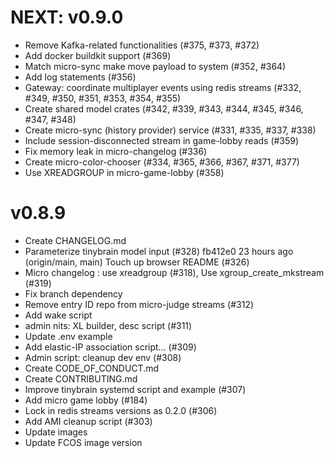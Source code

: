 # NEXT: v0.9.0

- Remove Kafka-related functionalities (#375, #373, #372)
- Add docker buildkit support (#369)
- Match micro-sync make move payload to system (#352, #364)
- Add log statements (#356)
- Gateway: coordinate multiplayer events using redis streams (#332, #349, #350, #351, #353, #354, #355)
- Create shared model crates (#342, #339, #343, #344, #345, #346, #347, #348)
- Create micro-sync (history provider) service (#331, #335, #337, #338)
- Include session-disconnected stream in game-lobby reads (#359)
- Fix memory leak in micro-changelog (#336)
- Create micro-color-chooser (#334, #365, #366, #367, #371, #377)
- Use XREADGROUP in micro-game-lobby (#358) 

# v0.8.9

- Create CHANGELOG.md
- Parameterize tinybrain model input (#328) 
fb412e0 23 hours ago (origin/main, main) Touch up browser README (#326) 
- Micro changelog : use xreadgroup  (#318), Use xgroup_create_mkstream (#319) 
- Fix branch dependency 
- Remove entry ID repo from micro-judge streams (#312) 
- Add wake script 
- admin nits: XL builder, desc script (#311) 
- Update .env example 
- Add elastic-IP association script... (#309) 
- Admin script: cleanup dev env (#308) 
- Create CODE_OF_CONDUCT.md 
- Create CONTRIBUTING.md 
- Improve tinybrain systemd script and example (#307) 
- Add micro game lobby (#184) 
- Lock in redis streams versions as 0.2.0 (#306) 
- Add AMI cleanup script (#303) 
- Update images 
- Update FCOS image version 
